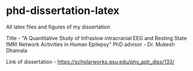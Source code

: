 # phd-dissertation-latex

All latex files and figures of my dissertation

Title - "A Quantitative Study of Infraslow intracranial EEG and Resting State fMRI Network Activities in Human Epilepsy"
PhD advisor - Dr. Mukesh Dhamala

Link of dissertation - https://scholarworks.gsu.edu/phy_astr_diss/133/
